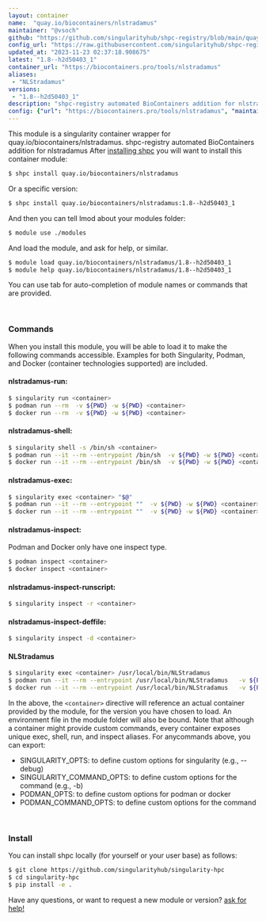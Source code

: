 ```yaml
---
layout: container
name:  "quay.io/biocontainers/nlstradamus"
maintainer: "@vsoch"
github: "https://github.com/singularityhub/shpc-registry/blob/main/quay.io/biocontainers/nlstradamus/container.yaml"
config_url: "https://raw.githubusercontent.com/singularityhub/shpc-registry/main/quay.io/biocontainers/nlstradamus/container.yaml"
updated_at: "2023-11-23 02:37:18.908675"
latest: "1.8--h2d50403_1"
container_url: "https://biocontainers.pro/tools/nlstradamus"
aliases:
 - "NLStradamus"
versions:
 - "1.8--h2d50403_1"
description: "shpc-registry automated BioContainers addition for nlstradamus"
config: {"url": "https://biocontainers.pro/tools/nlstradamus", "maintainer": "@vsoch", "description": "shpc-registry automated BioContainers addition for nlstradamus", "latest": {"1.8--h2d50403_1": "sha256:02b6d6e2a40f1fd17eb64b9db71fa4a0d87a9922ce20987a1c20231a97393274"}, "tags": {"1.8--h2d50403_1": "sha256:02b6d6e2a40f1fd17eb64b9db71fa4a0d87a9922ce20987a1c20231a97393274"}, "docker": "quay.io/biocontainers/nlstradamus", "aliases": {"NLStradamus": "/usr/local/bin/NLStradamus"}}
---
```


This module is a singularity container wrapper for quay.io/biocontainers/nlstradamus.
shpc-registry automated BioContainers addition for nlstradamus
After [installing shpc](#install) you will want to install this container module:


```bash
$ shpc install quay.io/biocontainers/nlstradamus
```

Or a specific version:

```bash
$ shpc install quay.io/biocontainers/nlstradamus:1.8--h2d50403_1
```

And then you can tell lmod about your modules folder:

```bash
$ module use ./modules
```

And load the module, and ask for help, or similar.

```bash
$ module load quay.io/biocontainers/nlstradamus/1.8--h2d50403_1
$ module help quay.io/biocontainers/nlstradamus/1.8--h2d50403_1
```

You can use tab for auto-completion of module names or commands that are provided.

<br>

### Commands

When you install this module, you will be able to load it to make the following commands accessible.
Examples for both Singularity, Podman, and Docker (container technologies supported) are included.

#### nlstradamus-run:

```bash
$ singularity run <container>
$ podman run --rm  -v ${PWD} -w ${PWD} <container>
$ docker run --rm  -v ${PWD} -w ${PWD} <container>
```

#### nlstradamus-shell:

```bash
$ singularity shell -s /bin/sh <container>
$ podman run --it --rm --entrypoint /bin/sh  -v ${PWD} -w ${PWD} <container>
$ docker run --it --rm --entrypoint /bin/sh  -v ${PWD} -w ${PWD} <container>
```

#### nlstradamus-exec:

```bash
$ singularity exec <container> "$@"
$ podman run --it --rm --entrypoint ""  -v ${PWD} -w ${PWD} <container> "$@"
$ docker run --it --rm --entrypoint ""  -v ${PWD} -w ${PWD} <container> "$@"
```

#### nlstradamus-inspect:

Podman and Docker only have one inspect type.

```bash
$ podman inspect <container>
$ docker inspect <container>
```

#### nlstradamus-inspect-runscript:

```bash
$ singularity inspect -r <container>
```

#### nlstradamus-inspect-deffile:

```bash
$ singularity inspect -d <container>
```


#### NLStradamus

```bash
$ singularity exec <container> /usr/local/bin/NLStradamus
$ podman run --it --rm --entrypoint /usr/local/bin/NLStradamus   -v ${PWD} -w ${PWD} <container> -c " $@"
$ docker run --it --rm --entrypoint /usr/local/bin/NLStradamus   -v ${PWD} -w ${PWD} <container> -c " $@"
```



In the above, the `<container>` directive will reference an actual container provided
by the module, for the version you have chosen to load. An environment file in the
module folder will also be bound. Note that although a container
might provide custom commands, every container exposes unique exec, shell, run, and
inspect aliases. For anycommands above, you can export:

 - SINGULARITY_OPTS: to define custom options for singularity (e.g., --debug)
 - SINGULARITY_COMMAND_OPTS: to define custom options for the command (e.g., -b)
 - PODMAN_OPTS: to define custom options for podman or docker
 - PODMAN_COMMAND_OPTS: to define custom options for the command

<br>

### Install

You can install shpc locally (for yourself or your user base) as follows:

```bash
$ git clone https://github.com/singularityhub/singularity-hpc
$ cd singularity-hpc
$ pip install -e .
```

Have any questions, or want to request a new module or version? [ask for help!](https://github.com/singularityhub/singularity-hpc/issues)